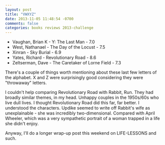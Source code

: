 ```yaml
---
layout: post
title: "VWXYZ"
date: 2013-11-05 11:48:54 -0700
comments: false
categories: books reviews 2013-challenge
---
```


- Vaughan, Brian K - Y: The Last Man - 7.0
- West, Nathanael - The Day of the Locust - 7.5
- Xinran - Sky Burial - 6.9
- Yates, Richard - Revolutionary Road - 8.6
- Zeltserman, Dave - The Caretaker of Lorne Field - 7.3

There's a couple of things worth mentioning about these last few letters of the alphabet. X and Z were surprisingly good considering they were "throwaway" letters.

I couldn't help comparing Revolutionary Road with Rabbit, Run. They had broadly similar themes, in my head. Unhappy couples in the 1950s/60s who live dull lives. I thought Revolutionary Road did this far, far better. I understood the characters. Updike seemed to write off Rabbit's wife as unexplainable - she was incredibly two-dimensional. Compared with April Wheeler, which was a very sympathetic portrait of a woman trapped in a life she didn't enjoy.

Anyway, I'll do a longer wrap-up post this weekend on LIFE-LESSONS and such.